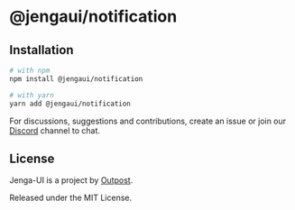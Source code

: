 # @jengaui/notification

## Installation

```sh
# with npm
npm install @jengaui/notification

# with yarn
yarn add @jengaui/notification
```

For discussions, suggestions and contributions, create an issue or join our [Discord](https://discord.gg/sHnHPnAPZj) channel to chat.

## License

Jenga-UI is a project by [Outpost](https://outpost.run).

Released under the MIT License.
